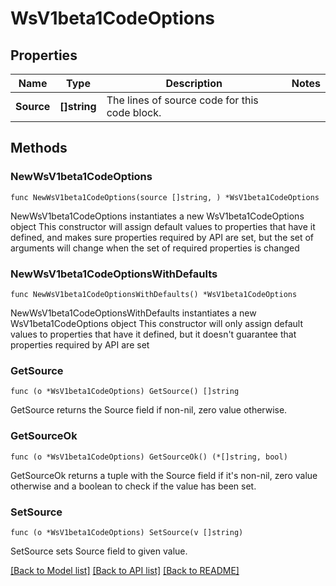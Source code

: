 # WsV1beta1CodeOptions

## Properties

Name | Type | Description | Notes
------------ | ------------- | ------------- | -------------
**Source** | **[]string** | The lines of source code for this code block. | 

## Methods

### NewWsV1beta1CodeOptions

`func NewWsV1beta1CodeOptions(source []string, ) *WsV1beta1CodeOptions`

NewWsV1beta1CodeOptions instantiates a new WsV1beta1CodeOptions object
This constructor will assign default values to properties that have it defined,
and makes sure properties required by API are set, but the set of arguments
will change when the set of required properties is changed

### NewWsV1beta1CodeOptionsWithDefaults

`func NewWsV1beta1CodeOptionsWithDefaults() *WsV1beta1CodeOptions`

NewWsV1beta1CodeOptionsWithDefaults instantiates a new WsV1beta1CodeOptions object
This constructor will only assign default values to properties that have it defined,
but it doesn't guarantee that properties required by API are set

### GetSource

`func (o *WsV1beta1CodeOptions) GetSource() []string`

GetSource returns the Source field if non-nil, zero value otherwise.

### GetSourceOk

`func (o *WsV1beta1CodeOptions) GetSourceOk() (*[]string, bool)`

GetSourceOk returns a tuple with the Source field if it's non-nil, zero value otherwise
and a boolean to check if the value has been set.

### SetSource

`func (o *WsV1beta1CodeOptions) SetSource(v []string)`

SetSource sets Source field to given value.



[[Back to Model list]](../README.md#documentation-for-models) [[Back to API list]](../README.md#documentation-for-api-endpoints) [[Back to README]](../README.md)


